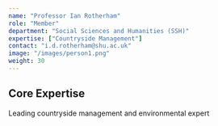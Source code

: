 ```yaml
---
name: "Professor Ian Rotherham"
role: "Member"
department: "Social Sciences and Humanities (SSH)"
expertise: ["Countryside Management"]
contact: "i.d.rotherham@shu.ac.uk"
image: "/images/person1.png"
weight: 30
---
```


## Core Expertise

Leading countryside management and environmental expert
